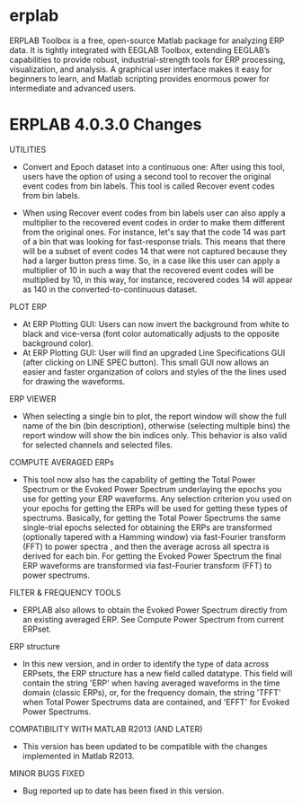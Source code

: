 erplab
======

ERPLAB Toolbox is a free, open-source Matlab package for analyzing ERP data.  It is tightly integrated with EEGLAB Toolbox, extending EEGLAB’s capabilities to provide robust, industrial-strength tools for ERP processing, visualization, and analysis.  A graphical user interface makes it easy for beginners to learn, and Matlab scripting provides enormous power for intermediate and advanced users.  



ERPLAB 4.0.3.0 Changes
======
UTILITIES
* Convert and Epoch dataset into a continuous one: After using this tool, users have the option of using a second tool to recover the original event codes from bin labels. This tool is called Recover event codes from bin labels. 

* When using Recover event codes from bin labels user can also apply a multiplier to the recovered event codes in order to make them different from the original ones. For instance, let's say that the code 14 was part of a bin that was looking for fast-response trials. This means that there will be a subset of event codes 14 that were not captured because they had a larger button press time. So, in a case like this user can apply a multiplier of 10 in such a way that the recovered event codes will be multiplied by 10, in this way, for instance, recovered codes 14 will appear as 140 in the converted-to-continuous dataset.

PLOT ERP
* At ERP Plotting GUI: Users can now invert the background from white to black and vice-versa (font color automatically adjusts to the opposite background color).
* At ERP Plotting GUI: User will find an upgraded Line Specifications GUI (after clicking on LINE SPEC button). This small GUI now allows an easier and faster organization of colors and styles of the the lines used for drawing the waveforms.

ERP VIEWER
* When selecting a single bin to plot, the report window will show the full name of the bin (bin description), otherwise (selecting multiple bins) the report window will show the bin indices only. This behavior is also valid for selected channels and selected files.

COMPUTE AVERAGED ERPs
* This tool now also has the capability of getting the Total Power Spectrum or the Evoked Power Spectrum underlaying the epochs you use for getting your ERP waveforms. Any selection criterion you used on your epochs for getting the ERPs will be used for getting these types of spectrums. Basically, for getting the Total Power Spectrums the same single-trial epochs selected for obtaining the ERPs are transformed (optionally tapered with a Hamming window) via fast-Fourier transform (FFT) to power spectra , and then the average across all spectra is derived for each bin. For getting the Evoked Power Spectrum the final ERP waveforms are transformed via fast-Fourier transform (FFT) to power spectrums.

FILTER & FREQUENCY TOOLS
* ERPLAB also allows to obtain the Evoked Power Spectrum directly from an existing averaged ERP. See Compute Power Spectrum from current ERPset.

ERP structure
* In this new version, and in order to identify the type of data across ERPsets, the ERP structure has a new field called datatype. This field will contain the string 'ERP' when having averaged waveforms in the time domain (classic ERPs), or, for the frequency domain, the string 'TFFT' when Total Power Spectrums data are contained, and 'EFFT' for Evoked Power Spectrums.

COMPATIBILITY WITH MATLAB R2013 (AND LATER)
* This version has been updated to be compatible with the changes implemented in Matlab R2013.

MINOR BUGS FIXED
* Bug reported up to date has been fixed in this version.
